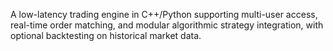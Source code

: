 A low-latency trading engine in C++/Python supporting multi-user access, real-time order matching, and modular algorithmic strategy integration, with optional backtesting on historical market data.
